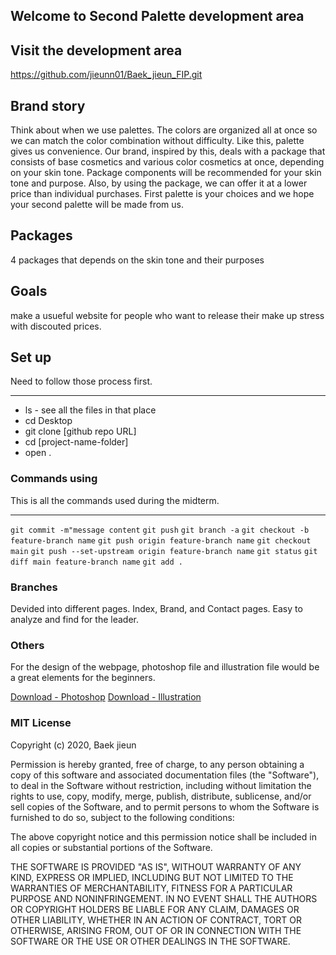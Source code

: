 ## Welcome to Second Palette development area

## Visit the development area
https://github.com/jieunn01/Baek_jieun_FIP.git

## Brand story
Think about when we use palettes. 
The colors are organized all at once so we can match the color combination without difficulty. Like this, palette gives us convenience. Our brand, inspired by this, deals with a package that consists of base cosmetics and various color cosmetics at once, depending on your skin tone. Package components will be recommended for your skin tone and purpose. Also, by using the package, we can offer it at a lower price than individual purchases. First palette is your choices and we hope your second palette will be made from us.

## Packages
4 packages that depends on the skin tone and their purposes

## Goals
make a usueful website for people who want to release their make up stress with discouted prices.

## Set up
Need to follow those process first.

--- 
* ls - see all the files in that place
* cd Desktop
* git clone [github repo URL]
* cd [project-name-folder]
* open .


### Commands using

This is all the commands used during the midterm.

---

`git commit -m"message content`
`git push`
`git branch -a`
`git checkout -b feature-branch name`
`git push origin feature-branch name`
`git checkout main`
`git push --set-upstream origin feature-branch name`
`git status`
`git diff main feature-branch name`
`git add .`

### Branches
Devided into different pages. Index, Brand, and Contact pages.
Easy to analyze and find for the leader.

### Others
For the design of the webpage, photoshop file and illustration file would be a great elements for the beginners.

[Download - Photoshop](https://www.adobe.com/products/photoshop/free-trial-download.html)
[Download - Illustration](https://www.adobe.com/products/illustrator/free-trial-download.html)



### MIT License
Copyright (c) 2020, Baek jieun

Permission is hereby granted, free of charge, to any person obtaining a copy
of this software and associated documentation files (the "Software"), to deal
in the Software without restriction, including without limitation the rights
to use, copy, modify, merge, publish, distribute, sublicense, and/or sell
copies of the Software, and to permit persons to whom the Software is
furnished to do so, subject to the following conditions:

The above copyright notice and this permission notice shall be included in all
copies or substantial portions of the Software.

THE SOFTWARE IS PROVIDED "AS IS", WITHOUT WARRANTY OF ANY KIND, EXPRESS OR
IMPLIED, INCLUDING BUT NOT LIMITED TO THE WARRANTIES OF MERCHANTABILITY,
FITNESS FOR A PARTICULAR PURPOSE AND NONINFRINGEMENT. IN NO EVENT SHALL THE
AUTHORS OR COPYRIGHT HOLDERS BE LIABLE FOR ANY CLAIM, DAMAGES OR OTHER
LIABILITY, WHETHER IN AN ACTION OF CONTRACT, TORT OR OTHERWISE, ARISING FROM,
OUT OF OR IN CONNECTION WITH THE SOFTWARE OR THE USE OR OTHER DEALINGS IN THE
SOFTWARE.